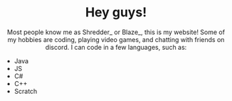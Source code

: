 
<head>
</head>
  <body>
  
 
   <p id="wlc">
  </p>
   <center><h1> Hey guys! </h1>
   Most people know me as Shredder_ or Blaze_, this is my website! Some of my hobbies are coding, playing video games, and chatting with friends on discord. I can code in a few languages, such as:</center>
   <ul>
  <li>Java</li>
  <li>JS</li>
  <li>C#</li>
  <li>C++</li>
  <li>Scratch</li>
</ul>
  
<script>
  var person = prompt("Please enter your name", "Not Blaze_");

if (person != null) {
  document.getElementById("wlc").innerHTML =
  "Welcome "+person+"!";
}
</script>
                               
                               
                               
                               
